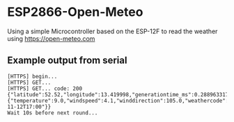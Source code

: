 # ESP2866-Open-Meteo
Using a simple Microcontroller based on the ESP-12F to read the weather using https://open-meteo.com

## Example output from serial
```
[HTTPS] begin...
[HTTPS] GET...
[HTTPS] GET... code: 200
{"latitude":52.52,"longitude":13.419998,"generationtime_ms":0.28896331787109375,"utc_offset_seconds":0,"timezone":"GMT","timezone_abbreviation":"GMT","elevation":38.0,"current_weather":{"temperature":9.0,"windspeed":4.1,"winddirection":105.0,"weathercode":2,"time":"2022-11-12T17:00"}}
Wait 10s before next round...
```
